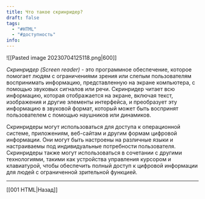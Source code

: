 ```yaml
---
title: Что такое скринридер?
draft: false
tags:
  - "#HTML"
  - "#доступность"
info:
---
```

![[Pasted image 20230704125118.png|600]]

_Скринридер (Screen reader)_ - это программное обеспечение, которое помогает людям с ограничениями зрения или слепым пользователям воспринимать информацию, представленную на экране компьютера, с помощью звуковых сигналов или речи. Скринридер читает всю информацию, которая отображается на экране, включая текст, изображения и другие элементы интерфейса, и преобразует эту информацию в звуковой формат, который может быть воспринят пользователем с помощью наушников или динамиков.

Скринридеры могут использоваться для доступа к операционной системе, приложениям, веб-сайтам и другим формам цифровой информации. Они могут быть настроены на различные языки и настраиваемы под индивидуальные потребности пользователя. Скринридеры также могут использоваться в сочетании с другими технологиями, такими как устройства управления курсором и клавиатурой, чтобы обеспечить полный доступ к цифровой информации для людей с ограниченной зрительной функцией.

---

[[001 HTML|Назад]]